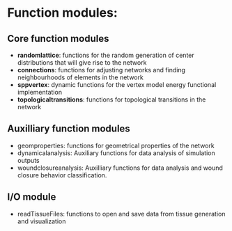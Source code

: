 # Function modules:

## Core function modules
- **randomlattice**: functions for the random generation of center distributions that will give rise to the network
- **connections**: functions for adjusting networks and finding neighbourhoods of elements in the network
- **sppvertex**: dynamic functions for the vertex model energy functional implementation
- **topologicaltransitions**: functions for topological transitions in the network

## Auxilliary function modules
- geomproperties: functions for geometrical properties of the network
- dynamicalanalysis: Auxiliary functions for data analysis of simulation outputs
- woundclosureanalysis: Auxilliary functions for data analysis and wound closure behavior classification.

## I/O module
- readTissueFiles: functions to open and save data from tissue generation and visualization
